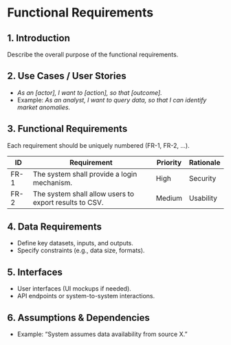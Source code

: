 # Functional Requirements

## 1. Introduction
Describe the overall purpose of the functional requirements.

## 2. Use Cases / User Stories
- *As an [actor], I want to [action], so that [outcome].*
- Example: *As an analyst, I want to query data, so that I can identify market anomalies.*

## 3. Functional Requirements
Each requirement should be uniquely numbered (FR-1, FR-2, ...).

| ID   | Requirement | Priority | Rationale |
|------|-------------|----------|-----------|
| FR-1 | The system shall provide a login mechanism. | High | Security |
| FR-2 | The system shall allow users to export results to CSV. | Medium | Usability |

## 4. Data Requirements
- Define key datasets, inputs, and outputs.
- Specify constraints (e.g., data size, formats).

## 5. Interfaces
- User interfaces (UI mockups if needed).  
- API endpoints or system-to-system interactions.  

## 6. Assumptions & Dependencies
- Example: “System assumes data availability from source X.”  
